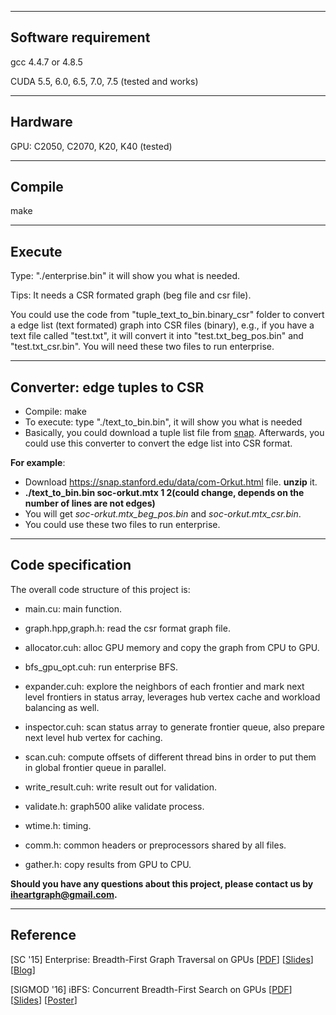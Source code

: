 -----
Software requirement
-----
gcc 4.4.7 or 4.8.5

CUDA 5.5, 6.0, 6.5, 7.0, 7.5 (tested and works)

-----
Hardware
------
GPU: C2050, C2070, K20, K40 (tested)

-----
Compile
-----

make

-----
Execute
------
Type: "./enterprise.bin" it will show you what is needed.

Tips: It needs a CSR formated graph (beg file and csr file). 

You could use the code from "tuple_text_to_bin.binary_csr" folder to convert a edge list (text formated) graph into CSR files (binary), e.g., if you have a text file called "test.txt", it will convert it into "test.txt_beg_pos.bin" and "test.txt_csr.bin". You will need these two files to run enterprise.

-----
Converter: edge tuples to CSR
----
- Compile: make
- To execute: type "./text_to_bin.bin", it will show you what is needed
- Basically, you could download a tuple list file from [snap](https://snap.stanford.edu/data/). Afterwards, you could use this converter to convert the edge list into CSR format. 

**For example**:

- Download https://snap.stanford.edu/data/com-Orkut.html file. **unzip** it. 
- **./text_to_bin.bin soc-orkut.mtx 1 2(could change, depends on the number of lines are not edges)**
- You will get *soc-orkut.mtx_beg_pos.bin* and *soc-orkut.mtx_csr.bin*. 
- You could use these two files to run enterprise.

-----
Code specification
---------
The overall code structure of this project is:

- main.cu: main function.

- graph.hpp,graph.h: read the csr format graph file.

- allocator.cuh: alloc GPU memory and copy the graph from CPU to GPU.

- bfs_gpu_opt.cuh: run enterprise BFS.

 - expander.cuh: explore the neighbors of each frontier and mark next level frontiers in status array, leverages hub vertex cache and workload balancing as well.

 - inspector.cuh: scan status array to generate frontier queue, also prepare next level hub vertex for caching.

 - scan.cuh: compute offsets of different thread bins in order to put them in global frontier queue in parallel.

- write_result.cuh: write result out for validation.

- validate.h: graph500 alike validate process.

- wtime.h: timing.

- comm.h: common headers or preprocessors shared by all files.

- gather.h: copy results from GPU to CPU. 


**Should you have any questions about this project, please contact us by iheartgraph@gmail.com.**

-----
Reference
-------
[SC '15] Enterprise: Breadth-First Graph Traversal on GPUs [[PDF](http://hang-liu.com/publication/enterprise_sc15.pdf)] [[Slides](http://hang-liu.com/publication/enterprise_slides.pdf)] [[Blog](http://hang-liu.com/enterprise_blog.html)]

[SIGMOD '16] iBFS: Concurrent Breadth-First Search on GPUs [[PDF](http://hang-liu.com/publication/ibfs.pdf)] [[Slides](http://hang-liu.com/publication/ibfs_slides.pdf)] [[Poster](http://hang-liu.com/publication/ibfs_poster.pdf)]
